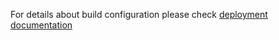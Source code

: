 For details about build configuration please check [deployment documentation](https://github.com/packit/deployment#image-build-process)
